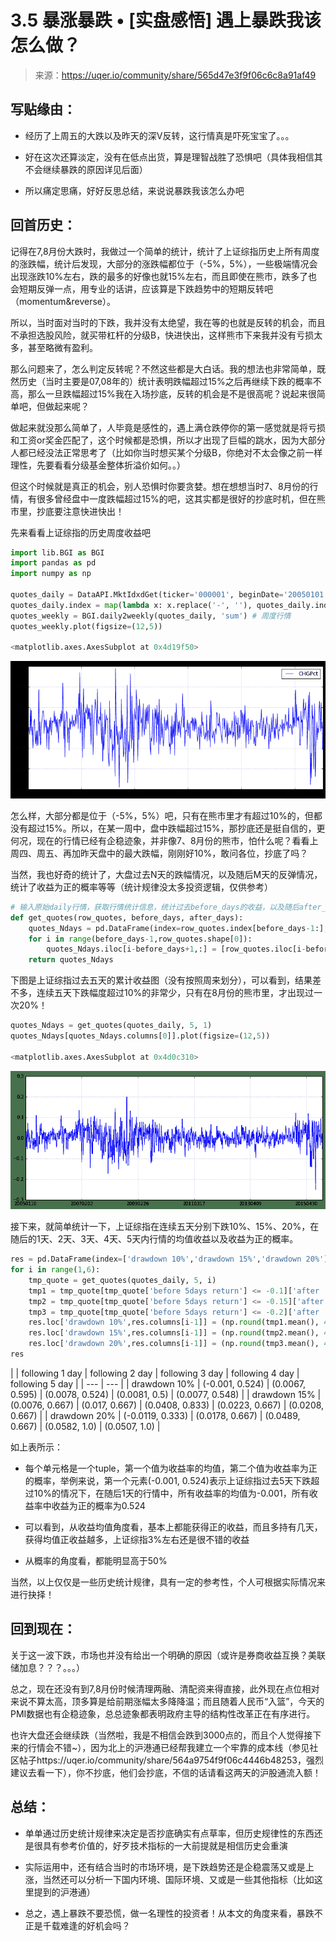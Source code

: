 

# 3.5 暴涨暴跌 • [实盘感悟] 遇上暴跌我该怎么做？

> 来源：https://uqer.io/community/share/565d47e3f9f06c6c8a91af49

## 写贴缘由：

+ 经历了上周五的大跌以及昨天的深V反转，这行情真是吓死宝宝了。。。

+ 好在这次还算淡定，没有在低点出货，算是理智战胜了恐惧吧（具体我相信其不会继续暴跌的原因详见后面）

+ 所以痛定思痛，好好反思总结，来说说暴跌我该怎么办吧

## 回首历史：

记得在7,8月份大跌时，我做过一个简单的统计，统计了上证综指历史上所有周度的涨跌幅，统计后发现，大部分的涨跌幅都位于（-5%，5%），一些极端情况会出现涨跌10%左右，跌的最多的好像也就15%左右，而且即使在熊市，跌多了也会短期反弹一点，用专业的话讲，应该算是下跌趋势中的短期反转吧（momentum&reverse）。

所以，当时面对当时的下跌，我并没有太绝望，我在等的也就是反转的机会，而且不承担选股风险，就买带杠杆的分级B，快进快出，这样熊市下来我并没有亏损太多，甚至略微有盈利。

那么问题来了，怎么判定反转呢？不然这些都是大白话。我的想法也非常简单，既然历史（当时主要是07,08年的）统计表明跌幅超过15%之后再继续下跌的概率不高，那么一旦跌幅超过15%我在入场抄底，反转的机会是不是很高呢？说起来很简单吧，但做起来呢？

做起来就没那么简单了，人毕竟是感性的，遇上满仓跌停你的第一感觉就是将亏损和工资or奖金匹配了，这个时候都是恐惧，所以才出现了巨幅的跳水，因为大部分人都已经没法正常思考了（比如你当时想买某个分级B，你绝对不太会像之前一样理性，先要看看分级基金整体折溢价如何。。）

但这个时候就是真正的机会，别人恐惧时你要贪婪。想在想想当时7、8月份的行情，有很多曾经盘中一度跌幅超过15%的吧，这其实都是很好的抄底时机，但在熊市里，抄底要注意快进快出！ 

先来看看上证综指的历史周度收益吧

```py
import lib.BGI as BGI 
import pandas as pd
import numpy as np

quotes_daily = DataAPI.MktIdxdGet(ticker='000001', beginDate='20050101', field='tradeDate,CHGPct', pandas='1').set_index('tradeDate')
quotes_daily.index = map(lambda x: x.replace('-', ''), quotes_daily.index)
quotes_weekly = BGI.daily2weekly(quotes_daily, 'sum') # 周度行情
quotes_weekly.plot(figsize=(12,5))

<matplotlib.axes.AxesSubplot at 0x4d19f50>
```

![](img/DzC5GPf59h+kAAAAAElFTkSuQmCC.png)

怎么样，大部分都是位于（-5%，5%）吧，只有在熊市里才有超过10%的，但都没有超过15%。所以，在某一周中，盘中跌幅超过15%，那抄底还是挺自信的，更何况，现在的行情已经有企稳迹象，并非像7、8月份的熊市，怕什么呢？看看上周四、周五、再加昨天盘中的最大跌幅，刚刚好10%，敢问各位，抄底了吗？

当然，我也好奇的统计了，大盘过去N天的跌幅情况，以及随后M天的反弹情况，统计了收益为正的概率等等（统计规律没太多投资逻辑，仅供参考）

```py
# 输入原始daily行情，获取行情统计信息，统计过去before_days的收益，以及随后after_days的收益
def get_quotes(row_quotes, before_days, after_days):
    quotes_Ndays = pd.DataFrame(index=row_quotes.index[before_days-1:], columns=['before '+str(before_days)+'days return','after '+str(after_days)+'days return'], data=0.0)
    for i in range(before_days-1,row_quotes.shape[0]):
        quotes_Ndays.iloc[i-before_days+1,:] = [row_quotes.iloc[i-before_days+1:i+1]['CHGPct'].values.sum(),row_quotes.iloc[i+1:i+1+after_days]['CHGPct'].values.sum()]
    return quotes_Ndays
```

下图是上证综指过去五天的累计收益图（没有按照周来划分），可以看到，结果差不多，连续五天下跌幅度超过10%的非常少，只有在8月份的熊市里，才出现过一次20%！

```py
quotes_Ndays = get_quotes(quotes_daily, 5, 1)
quotes_Ndays[quotes_Ndays.columns[0]].plot(figsize=(12,5))

<matplotlib.axes.AxesSubplot at 0x4d0c310>
```

![](img/8O22kG6OMRQgghhBBCCCGEEEIIIYQQQgghhBBCCCGEEEIIIYQQQgghhBBCCCGEEEIIIYQQQgghhBBCCCGEEEIIIYQQ0h7+Pz1x6ou2Klz2AAAAAElFTkSuQmCC.png)

接下来，就简单统计一下，上证综指在连续五天分别下跌10%、15%、20%，在随后的1天、2天、3天、4天、5天内行情的均值收益以及收益为正的概率。

```py
res = pd.DataFrame(index=['drawdown 10%','drawdown 15%','drawdown 20%'], columns=['following 1 day','following 2 day','following 3 day','following 4 day','following 5 day'])
for i in range(1,6):
    tmp_quote = get_quotes(quotes_daily, 5, i)
    tmp1 = tmp_quote[tmp_quote['before 5days return'] <= -0.1]['after '+str(i)+'days return']
    tmp2 = tmp_quote[tmp_quote['before 5days return'] <= -0.15]['after '+str(i)+'days return']
    tmp3 = tmp_quote[tmp_quote['before 5days return'] <= -0.2]['after '+str(i)+'days return']
    res.loc['drawdown 10%',res.columns[i-1]] = (np.round(tmp1.mean(), 4), np.round(float(sum(tmp1>0))/len(tmp1), 3))
    res.loc['drawdown 15%',res.columns[i-1]] = (np.round(tmp2.mean(), 4), np.round(float(sum(tmp2>0))/len(tmp2), 3))
    res.loc['drawdown 20%',res.columns[i-1]] = (np.round(tmp3.mean(), 4), np.round(float(sum(tmp3>0))/len(tmp3),3))
res
```


| | following 1 day | following 2 day | following 3 day | following 4 day | following 5 day |
| --- | --- |
| drawdown 10% | (-0.001, 0.524) | (0.0067, 0.595) | (0.0078, 0.524) | (0.0081, 0.5) | (0.0077, 0.548) |
| drawdown 15% | (0.0076, 0.667) | (0.017, 0.667) | (0.0408, 0.833) | (0.0223, 0.667) | (0.0208, 0.667) |
| drawdown 20% | (-0.0119, 0.333) | (0.0178, 0.667) | (0.0489, 0.667) | (0.0582, 1.0) | (0.0507, 1.0) |

如上表所示：

+ 每个单元格是一个tuple，第一个值为收益率的均值，第二个值为收益率为正的概率，举例来说，第一个元素(-0.001, 0.524)表示上证综指过去5天下跌超过10%的情况下，在随后1天的行情中，所有收益率的均值为-0.001，所有收益率中收益为正的概率为0.524

+ 可以看到，从收益均值角度看，基本上都能获得正的收益，而且多持有几天，获得均值正收益越多，上证综指3%左右还是很不错的收益

+ 从概率的角度看，都能明显高于50%

当然，以上仅仅是一些历史统计规律，具有一定的参考性，个人可根据实际情况来进行抉择！

## 回到现在：

关于这一波下跌，市场也并没有给出一个明确的原因（或许是券商收益互换？美联储加息？？？。。。）

总之，现在还没有到7,8月份时候清理两融、清配资来得直接，此外现在点位相对来说不算太高，顶多算是给前期涨幅太多降降温；而且随着人民币“入篮”，今天的PMI数据也有企稳迹象，总总迹象都表明政府主导的结构性改革正在有序进行。

也许大盘还会继续跌（当然啦，我是不相信会跌到3000点的，而且个人觉得接下来的行情会不错~），因为北上的沪港通已经帮我建立一个牢靠的成本线（参见社区帖子https://uqer.io/community/share/564a9754f9f06c4446b48253，强烈建议去看一下），你不抄底，他们会抄底，不信的话请看这两天的沪股通流入额！ 

## 总结：

+ 单单通过历史统计规律来决定是否抄底确实有点草率，但历史规律性的东西还是很具有参考价值的，好歹技术指标的一大前提就是相信历史会重演

+ 实际运用中，还有结合当时的市场环境，是下跌趋势还是企稳震荡又或是上涨，当然还可以分析一下国内环境、国际环境、又或是一些其他指标（比如这里提到的沪港通）

+ 总之，遇上暴跌不要恐慌，做一名理性的投资者！从本文的角度来看，暴跌不正是千载难逢的好机会吗？

